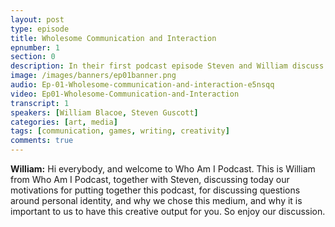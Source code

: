 ```yaml
---
layout: post
type: episode
title: Wholesome Communication and Interaction
epnumber: 1
section: 0
description: In their first podcast episode Steven and William discuss their motivations for asking the age-old question 'Who am I?' and how best to go about their quest of exploring possible paths to an answer.
image: /images/banners/ep01banner.png
audio: Ep-01-Wholesome-communication-and-interaction-e5nsqq
video: Ep01-Wholesome-Communication-and-Interaction
transcript: 1
speakers: [William Blacoe, Steven Guscott]
categories: [art, media]
tags: [communication, games, writing, creativity]
comments: true
---
```


<p><b>William:</b> Hi everybody, and welcome to Who Am I Podcast. This is William from Who Am I Podcast, together with Steven, discussing today our motivations for putting together this podcast, for discussing questions around personal identity, and why we chose this medium, and why it is important to us to have this creative output for you. So enjoy our discussion.</p>